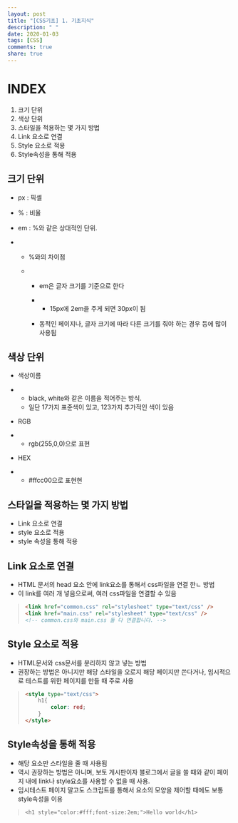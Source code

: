 ```yaml
---
layout: post
title: "[CSS기초] 1. 기초지식"
description: " "
date: 2020-01-03
tags: [CSS]
comments: true
share: true
---
```


# INDEX

1. 크기 단위
2. 색상 단위
3. 스타일을 적용하는 몇 가지 방법
4. Link 요소로 연결
5. Style 요소로 적용
6. Style속성을 통해 적용



## 크기 단위

- px : 픽셀

- % : 비율

- em : %와 같은 상대적인 단위.

- - %와의 차이점

  - - em은 글자 크기를 기준으로 한다

    - - 15px에 2em을 주게 되면 30px이 됨

    - 동적인 페이지나, 글자 크기에 따라 다른 크기를 줘야 하는 경우 등에 많이 사용됨

 

## 색상 단위

- 색상이름

- - black,      white와 같은 이름을 적어주는 방식.
  - 일단 17가지 표준색이 있고, 123가지 추가적인 색이 있음

- RGB

- - rgb(255,0,0)으로 표현

- HEX

- - \#ffcc00으로 표현현



## 스타일을 적용하는 몇 가지 방법

- Link 요소로 연결
- style 요소로 적용
- style 속성을 통해 적용

 

## Link 요소로 연결

- HTML 문서의 head 요소 안에 link요소를 통해서 css파일을 연결 한ㄴ 방법
- 이 link를 여러 개 넣음으로써, 여러 css파일을 연결할 수 있음

> ```HTML
> <link href="common.css" rel="stylesheet" type="text/css" />
> <link href="main.css" rel="stylesheet" type="text/css" />
> <!-- common.css와 main.css 둘 다 연결합니다. -->
> ```



## Style 요소로 적용

- HTML문서와 css문서를 분리하지 않고 넣는 방법
- 권장하는 방법은 아니지만 해당 스타일을 오로지 해당 페이지만 쓴다거나, 임시적으로 테스트를 위한 페이지를 만들 때 주로 사용

> ```HTML
> <style type="text/css">
>     h1{
>         color: red;
>     }
> </style>
> ```



## Style속성을 통해 적용

- 해당 요소만 스타일을 줄 때 사용됨
- 역시 권장하는 방법은 아니며, 보토 게시판이자 블로그에서 글을 쓸 때와 같이 페이지 내에 link나 style요소를 사용할 수 없을 때 사용.
- 임시테스트 페이지 말고도 스크립트를 통해서 요소의 모양을 제어할 때에도 보통 style속성을 이용

> `<h1 style="color:#fff;font-size:2em;">Hello world</h1>`